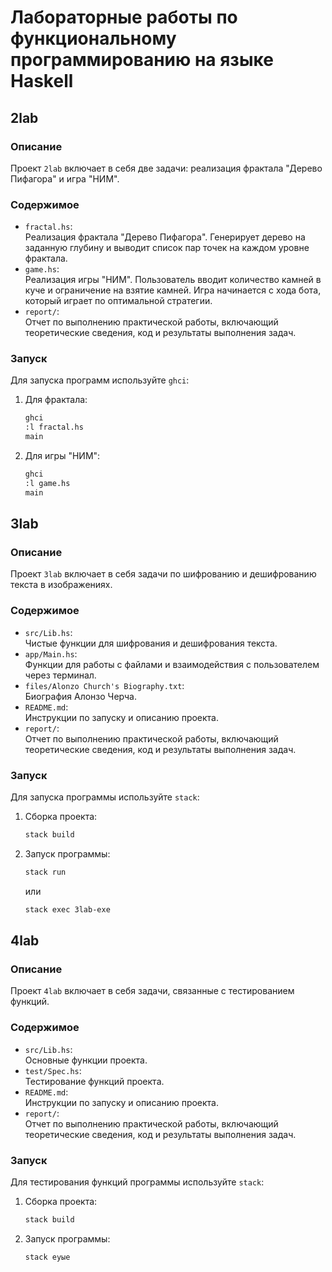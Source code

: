 # Лабораторные работы по функциональному программированию на языке Haskell

## 2lab

### Описание
Проект `2lab` включает в себя две задачи: реализация фрактала "Дерево Пифагора" и игра "НИМ".

### Содержимое
- `fractal.hs`:  
  Реализация фрактала "Дерево Пифагора". Генерирует дерево на заданную глубину и выводит список пар точек на каждом уровне фрактала.
- `game.hs`:  
  Реализация игры "НИМ". Пользователь вводит количество камней в куче и ограничение на взятие камней. Игра начинается с хода бота, который играет по оптимальной стратегии.
- `report/`:  
  Отчет по выполнению практической работы, включающий теоретические сведения, код и результаты выполнения задач.

### Запуск
Для запуска программ используйте `ghci`:
1. Для фрактала:
    ```sh
    ghci
    :l fractal.hs
    main
    ```
2. Для игры "НИМ":
    ```sh
    ghci
    :l game.hs
    main
    ```

## 3lab

### Описание
Проект `3lab` включает в себя задачи по шифрованию и дешифрованию текста в изображениях.

### Содержимое
- `src/Lib.hs`:  
  Чистые функции для шифрования и дешифрования текста.
- `app/Main.hs`:  
  Функции для работы с файлами и взаимодействия с пользователем через терминал.
- `files/Alonzo Church's Biography.txt`:  
  Биография Алонзо Черча.
- `README.md`:  
  Инструкции по запуску и описанию проекта.
- `report/`:  
  Отчет по выполнению практической работы, включающий теоретические сведения, код и результаты выполнения задач.


### Запуск
Для запуска программы используйте `stack`:
1. Сборка проекта:
    ```sh
    stack build
    ```
2. Запуск программы:
    ```sh
    stack run
    ```
   или
    ```sh
    stack exec 3lab-exe
    ```

## 4lab

### Описание
Проект `4lab` включает в себя задачи, связанные с тестированием функций.

### Содержимое
- `src/Lib.hs`:  
Основные функции проекта.
- `test/Spec.hs`:  
  Тестирование функций проекта. 
- `README.md`:  
  Инструкции по запуску и описанию проекта.
- `report/`:  
  Отчет по выполнению практической работы, включающий теоретические сведения, код и результаты выполнения задач.

### Запуск
Для тестирования функций программы используйте `stack`:
1. Сборка проекта:
    ```sh
    stack build
    ```
2. Запуск программы:
    ```sh
    stack еуые
    ```
   


